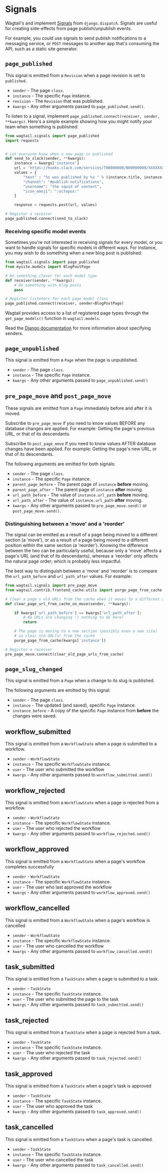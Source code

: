 # Signals

Wagtail's [](revision_model_ref) and [](page_model_ref) implement [Signals](django:topics/signals) from `django.dispatch`.
Signals are useful for creating side-effects from page publish/unpublish events.

For example, you could use signals to send publish notifications to a messaging service, or `POST` messages to another app that's consuming the API, such as a static site generator.

## `page_published`

This signal is emitted from a `Revision` when a page revision is set to `published`.

-   `sender` - The page `class`.
-   `instance` - The specific `Page` instance.
-   `revision` - The `Revision` that was published.
-   `kwargs` - Any other arguments passed to `page_published.send()`.

To listen to a signal, implement `page_published.connect(receiver, sender, **kwargs)`. Here's a simple
example showing how you might notify your team when something is published:

```python
from wagtail.signals import page_published
import requests


# Let everyone know when a new page is published
def send_to_slack(sender, **kwargs):
    instance = kwargs['instance']
    url = 'https://hooks.slack.com/services/T00000000/B00000000/XXXXXXXXXXXXXXXXXXXXXXXX'
    values = {
        "text" : "%s was published by %s " % (instance.title, instance.owner.username),
        "channel": "#publish-notifications",
        "username": "the squid of content",
        "icon_emoji": ":octopus:"
    }

    response = requests.post(url, values)

# Register a receiver
page_published.connect(send_to_slack)
```

### Receiving specific model events

Sometimes you're not interested in receiving signals for every model, or you want
to handle signals for specific models in different ways. For instance, you may
wish to do something when a new blog post is published:

```python
from wagtail.signals import page_published
from mysite.models import BlogPostPage

# Do something clever for each model type
def receiver(sender, **kwargs):
    # Do something with blog posts
    pass

# Register listeners for each page model class
page_published.connect(receiver, sender=BlogPostPage)
```

Wagtail provides access to a list of registered page types through the `get_page_models()` function in `wagtail.models`.

Read the [Django documentation](django:topics/signals) for more information about specifying senders.

## `page_unpublished`

This signal is emitted from a `Page` when the page is unpublished.

-   `sender` - The page `class`.
-   `instance` - The specific `Page` instance.
-   `kwargs` - Any other arguments passed to `page_unpublished.send()`

## `pre_page_move` and `post_page_move`

These signals are emitted from a `Page` immediately before and after it is moved.

Subscribe to `pre_page_move` if you need to know values BEFORE any database changes are applied. For example: Getting the page's previous URL, or that of its descendants.

Subscribe to `post_page_move` if you need to know values AFTER database changes have been applied. For example: Getting the page's new URL, or that of its descendants.

The following arguments are emitted for both signals:

-   `sender` - The page `class`.
-   `instance` - The specific `Page` instance.
-   `parent_page_before` - The parent page of `instance` **before** moving.
-   `parent_page_after` - The parent page of `instance` **after** moving.
-   `url_path_before` - The value of `instance.url_path` **before** moving.
-   `url_path_after` - The value of `instance.url_path` **after** moving.
-   `kwargs` - Any other arguments passed to `pre_page_move.send()` or `post_page_move.send()`.

### Distinguishing between a 'move' and a 'reorder'

The signal can be emitted as a result of a page being moved to a different section (a 'move'), or as a result of a page being moved to a different position within the same section (a 'reorder'). Knowing the difference between the two can be particularly useful, because only a 'move' affects a page's URL (and that of its descendants), whereas a 'reorder' only affects the natural page order; which is probably less impactful.

The best way to distinguish between a 'move' and 'reorder' is to compare the `url_path_before` and `url_path_after` values. For example:

```python
from wagtail.signals import pre_page_move
from wagtail.contrib.frontend_cache.utils import purge_page_from_cache

# Clear a page's old URLs from the cache when it moves to a different section
def clear_page_url_from_cache_on_move(sender, **kwargs):

    if kwargs['url_path_before'] == kwargs['url_path_after']:
        # No URLs are changing :) nothing to do here!
        return

    # The page is moving to a new section (possibly even a new site)
    # so clear old URL(s) from the cache
    purge_page_from_cache(kwargs['instance'])

# Register a receiver
pre_page_move.connect(clear_old_page_urls_from_cache)
```

## `page_slug_changed`

This signal is emitted from a `Page` when a change to its slug is published.

The following arguments are emitted by this signal:

-   `sender` - The page `class`.
-   `instance` - The updated (and saved), specific `Page` instance.
-   `instance_before` - A copy of the specific `Page` instance from **before** the changes were saved.

## workflow_submitted

This signal is emitted from a `WorkflowState` when a page is submitted to a workflow.

-   `sender` - `WorkflowState`
-   `instance` - The specific `WorkflowState` instance.
-   `user` - The user who submitted the workflow
-   `kwargs` - Any other arguments passed to `workflow_submitted.send()`

## workflow_rejected

This signal is emitted from a `WorkflowState` when a page is rejected from a workflow.

-   `sender` - `WorkflowState`
-   `instance` - The specific `WorkflowState` instance.
-   `user` - The user who rejected the workflow
-   `kwargs` - Any other arguments passed to `workflow_rejected.send()`

## workflow_approved

This signal is emitted from a `WorkflowState` when a page's workflow completes successfully

-   `sender` - `WorkflowState`
-   `instance` - The specific `WorkflowState` instance.
-   `user` - The user who last approved the workflow
-   `kwargs` - Any other arguments passed to `workflow_approved.send()`

## workflow_cancelled

This signal is emitted from a `WorkflowState` when a page's workflow is cancelled

-   `sender` - `WorkflowState`
-   `instance` - The specific `WorkflowState` instance.
-   `user` - The user who cancelled the workflow
-   `kwargs` - Any other arguments passed to `workflow_cancelled.send()`

## task_submitted

This signal is emitted from a `TaskState` when a page is submitted to a task.

-   `sender` - `TaskState`
-   `instance` - The specific `TaskState` instance.
-   `user` - The user who submitted the page to the task
-   `kwargs` - Any other arguments passed to `task_submitted.send()`

## task_rejected

This signal is emitted from a `TaskState` when a page is rejected from a task.

-   `sender` - `TaskState`
-   `instance` - The specific `TaskState` instance.
-   `user` - The user who rejected the task
-   `kwargs` - Any other arguments passed to `task_rejected.send()`

## task_approved

This signal is emitted from a `TaskState` when a page's task is approved

-   `sender` - `TaskState`
-   `instance` - The specific `TaskState` instance.
-   `user` - The user who approved the task
-   `kwargs` - Any other arguments passed to `task_approved.send()`

## task_cancelled

This signal is emitted from a `TaskState` when a page's task is cancelled.

-   `sender` - `TaskState`
-   `instance` - The specific `TaskState` instance.
-   `user` - The user who cancelled the task
-   `kwargs` - Any other arguments passed to `task_cancelled.send()`
